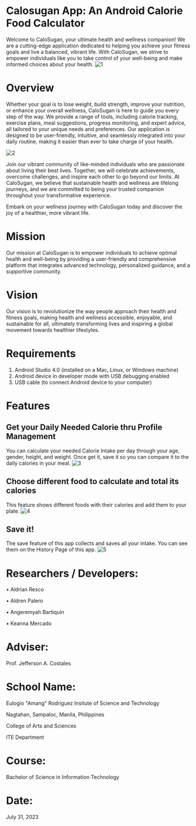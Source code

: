 # Calosugan App: An Android Calorie Food Calculator
Welcome to CaloSugan, your ultimate health and wellness companion! We are a cutting-edge application dedicated to helping you achieve your fitness goals and live a balanced, vibrant life. With CaloSugan, we strive to empower individuals like you to take control of your well-being and make informed choices about your health.
![1](https://github.com/AldrianResco-BSIT/Calosugan_App/assets/140998181/f9dde4f4-eb69-4d34-b34e-2f38e104a82b)

# Overview
Whether your goal is to lose weight, build strength, improve your nutrition, or enhance your overall wellness, CaloSugan is here to guide you every step of the way. We provide a range of tools, including calorie tracking, exercise plans, meal suggestions, progress monitoring, and expert advice, all tailored to your unique needs and preferences. Our application is designed to be user-friendly, intuitive, and seamlessly integrated into your daily routine, making it easier than ever to take charge of your health.

![2](https://github.com/AldrianResco-BSIT/Calosugan_App/assets/140998181/de4c949a-131d-47f2-b844-7b8e518f1491)

Join our vibrant community of like-minded individuals who are passionate about living their best lives. Together, we will celebrate achievements, overcome challenges, and inspire each other to go beyond our limits. At CaloSugan, we believe that sustainable health and wellness are lifelong journeys, and we are committed to being your trusted companion throughout your transformative experience.

Embark on your wellness journey with CaloSugan today and discover the joy of a healthier, more vibrant life.

# Mission
Our mission at CaloSugan is to empower individuals to achieve optimal health and well-being by providing a user-friendly and comprehensive platform that integrates advanced technology, personalized guidance, and a supportive community.

# Vision
Our vision is to revolutionize the way people approach their health and fitness goals, making health and wellness accessible, enjoyable, and sustainable for all, ultimately transforming lives and inspiring a global movement towards healthier lifestyles.

# Requirements
1. Android Studio 4.0 (installed on a Mac, Linux, or Windows machine)
2. Android device in developer mode with USB debugging enabled
3. USB cable (to connect Android device to your computer)

# Features
## Get your Daily Needed Calorie thru Profile Management
You can calculate your needed Calorie Intake per day through your age, gender, height, and weight. Once get it, save it so you can compare it to the daily calories in your meal.
![3](https://github.com/AldrianResco-BSIT/Calosugan_App/assets/140998181/083f9295-6136-48c0-896a-f116e985e499)

## Choose different food to calculate and total its calories
This feature shows different foods with their calories and add them to your plate.
![4](https://github.com/AldrianResco-BSIT/Calosugan_App/assets/140998181/0ed2eca0-492b-4f30-b14d-535265e23c7b)

## Save it!
The save feature of this app collects and saves all your intake. You can see them on the History Page of this app.
![5](https://github.com/AldrianResco-BSIT/Calosugan_App/assets/140998181/2e6a1325-2c2b-4cd5-88bd-b90d8963074e)

# Researchers / Developers:
• Aldrian Resco

• Aldren Palero

• Angeremyah Bartiquin

• Keanna Mercado

# Adviser:
Prof. Jefferson A. Costales

# School Name:
Eulogio "Amang" Rodriguez Insitute of Science and Technology

Nagtahan, Sampaloc, Manila, Philippines

College of Arts and Sciences

ITE Department

# Course:
Bachelor of Science in Information Technology

# Date:
July 31, 2023
